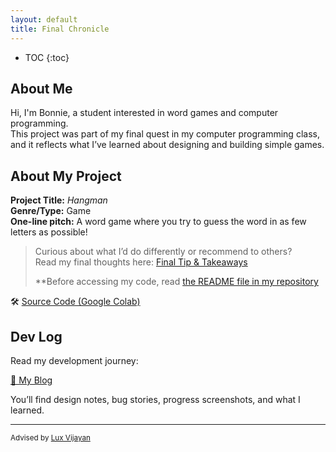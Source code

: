 ```yaml
---
layout: default
title: Final Chronicle
---
```


* TOC
{:toc}

## About Me

Hi, I'm Bonnie, a student interested in word games and computer programming.  
This project was part of my final quest in my computer programming class, and it reflects what I’ve learned about designing and building simple games.

## About My Project

**Project Title:** *Hangman*  
**Genre/Type:** Game  
**One-line pitch:** A word game where you try to guess the word in as few letters as possible!

> Curious about what I’d do differently or recommend to others?  
> Read my final thoughts here: [Final Tip & Takeaways](_posts/2025-05-18-tip.md)
>
> **Before accessing my code, read [the README file in my repository](https://github.com/bonnieweaver007/bonnieweaver007.github.io/blob/main/files/README.md)

🛠️ [Source Code (Google Colab)](https://colab.research.google.com/drive/1LZ0nXJ1Cd4d0rvwwiL3vqQbaqA39uZjr?usp=sharing)  

## Dev Log

Read my development journey:  

[📝 My Blog](blog.html)

You’ll find design notes, bug stories, progress screenshots, and what I learned.

---

<small>Advised by [Lux Vijayan](mailto:laxmiv2@illinois.edu)</small>
